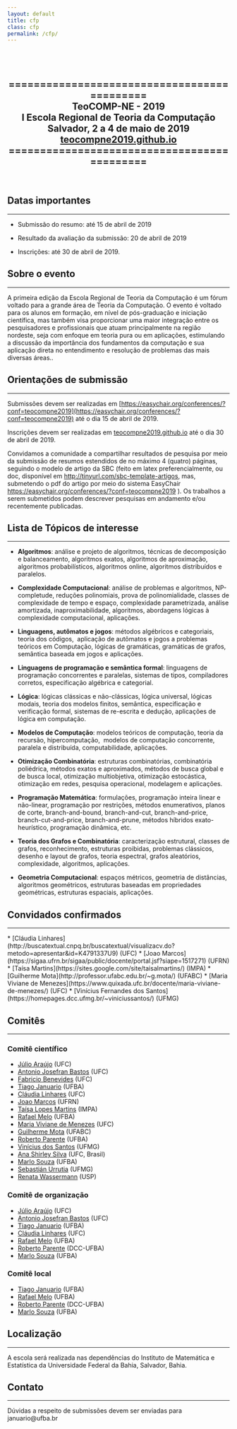 ```yaml
---
layout: default
title: cfp
class: cfp
permalink: /cfp/
---
```


<center>
<h2>
<br>
<br>
============================================ <br>
TeoCOMP-NE - 2019 <br>
I Escola Regional de Teoria da Computação  <br>
Salvador, 2 a 4 de maio de 2019  <br>
<a href="https://teocompne2019.github.io/">teocompne2019.github.io</a><br>
============================================ <br>
</h2>
<br>
</center>

## Datas importantes
<hr>

  - Submissão do resumo: até 15 de abril de 2019
  * Resultado da avaliação da submissão: 20 de abril de 2019
  - Inscrições: até 30 de abril de 2019.

## Sobre o evento
<hr>

A primeira edição da Escola Regional de Teoria da Computação é um fórum voltado para a 
grande área de Teoria da Computação. O evento é voltado para os alunos em formação, 
em nível de pós-graduação e iniciação científica, mas também visa proporcionar uma 
maior integração entre os pesquisadores e profissionais que atuam principalmente na 
região nordeste, seja com enfoque em teoria pura ou em aplicações, estimulando a 
discussão da importância dos fundamentos da computação e sua aplicação direta no 
entendimento e resolução de problemas das mais diversas áreas..


## Orientações de submissão
<hr>

Submissões devem ser realizadas em [https://easychair.org/conferences/?conf=teocompne2019](https://easychair.org/conferences/?conf=teocompne2019) 
até o dia 15 de abril de 2019.

Inscrições devem ser realizadas em [teocompne2019.github.io](https://teocompne2019.github.io/) 
até o dia 30 de abril de 2019.

<p>Convidamos a comunidade a compartilhar resultados de pesquisa por meio da submissão de resumos estendidos de no máximo 4 (quatro) páginas, seguindo o modelo de artigo da SBC (feito em latex preferencialmente, ou doc, disponível em&nbsp;<a href="http://tinyurl.com/sbc-template-artigos" target="_blank">http://tinyurl.com/sbc-template-artigos</a>, mas, submetendo o pdf do artigo por meio do sistema EasyChair <a href="https://easychair.org/conferences/?conf=teocompne2019" target="_blank">https://easychair.org/conferences/?conf=teocompne2019</a>&nbsp;). Os trabalhos a serem submetidos podem descrever pesquisas em andamento e/ou recentemente publicadas.</p>

<h2>Lista de Tópicos de interesse</h2>
<hr>
<ul>
	<li>
	<p><strong>Algoritmos</strong>: análise e projeto de algoritmos, técnicas de decomposição e balanceamento, algoritmos exatos, algoritmos de aproximação, algoritmos probabilísticos, algoritmos online, algoritmos distribuídos e paralelos.</p>
	</li>
	<li>
	<p><strong>Complexidade Computacional</strong>: análise de problemas e algoritmos, NP-completude, reduções polinomiais, prova de polinomialidade, classes de complexidade de tempo e espaço, complexidade parametrizada, análise amortizada, inaproximabilidade, algoritmos, abordagens lógicas à complexidade computacional, aplicações.</p>
	</li>
	<li>
	<p><strong>Linguagens, autômatos e jogos</strong>: métodos algébricos e categoriais, teoria dos códigos,&nbsp; aplicação de autômatos e jogos a problemas teóricos em Computação, lógicas de gramáticas, gramáticas de grafos, semântica baseada em jogos e aplicações.</p>
	</li>
	<li>
	<p><strong>Linguagens de programação e semântica formal</strong>: linguagens de programação concorrentes e paralelas, sistemas de tipos, compiladores corretos, especificação algébrica e categorial.</p>
	</li>
	<li>
	<p><strong>Lógica</strong>: lógicas clássicas e não-clássicas, lógica universal, lógicas modais, teoria dos modelos finitos, semântica, especificação e verificação formal, sistemas de re-escrita e dedução, aplicações de lógica em computação.</p>
	</li>
	<li>
	<p><strong>Modelos de Computação</strong>: modelos teóricos de computação, teoria da recursão, hipercomputação,&nbsp; modelos de computação concorrente, paralela e distribuída, computabilidade, aplicações.</p>
	</li>
	<li>
	<p><strong>Otimização Combinatória</strong>: estruturas combinatórias, combinatória poliédrica, métodos exatos e aproximados, métodos de busca global e de busca local, otimização multiobjetiva, otimização estocástica, otimização em redes, pesquisa operacional, modelagem e aplicações.</p>
	</li>
	<li>
	<p><strong>Programação Matemática</strong>: formulações, programação inteira linear e não-linear, programação por restrições, métodos enumerativos, planos de corte, branch-and-bound, branch-and-cut, branch-and-price, branch-cut-and-price, branch-and-prune, métodos híbridos exato-heurístico, programação dinâmica, etc.</p>
	</li>
	<li>
	<p><strong>Teoria dos Grafos e Combinatória</strong>: caracterização estrutural, classes de grafos, reconhecimento, estruturas proibidas, problemas clássicos, desenho e layout de grafos, teoria espectral, grafos aleatórios, complexidade, algoritmos, aplicações.</p>
	</li>
	<li>
	<p><strong>Geometria Computacional</strong>: espaços métricos, geometria de distâncias, algoritmos geométricos, estruturas baseadas em propriedades geométricas, estruturas espaciais, aplicações.</p>
	</li>
</ul>

## Convidados confirmados
<hr>
  * [Cláudia Linhares](http://buscatextual.cnpq.br/buscatextual/visualizacv.do?metodo=apresentar&id=K4791337U9) (UFC)
  * [Joao Marcos](https://sigaa.ufrn.br/sigaa/public/docente/portal.jsf?siape=1517271) (UFRN)
  * [Taísa Martins](https://sites.google.com/site/taisalmartins/) (IMPA)  
  * [Guilherme Mota](http://professor.ufabc.edu.br/~g.mota/) (UFABC)  
  * [Maria Viviane de Menezes](https://www.quixada.ufc.br/docente/maria-viviane-de-menezes/) (UFC)  
  * [Vinícius Fernandes dos Santos](https://homepages.dcc.ufmg.br/~viniciussantos/) (UFMG)

<h2>Comitês</h2>
<hr>

### Comitê científico
   * [Júlio Araújo](http://buscatextual.cnpq.br/buscatextual/visualizacv.do?id=K4137385U7) (UFC)
   * [Antonio Josefran Bastos](http://buscatextual.cnpq.br/buscatextual/visualizacv.do?id=K4258877H0) (UFC)
   * [Fabricio Benevides](http://buscatextual.cnpq.br/buscatextual/visualizacv.do?id=K4713901T3) (UFC)
   * [Tiago Januario](http://tiagojanuario.com.br/) (UFBA)
   * [Cláudia Linhares](http://buscatextual.cnpq.br/buscatextual/visualizacv.do?metodo=apresentar&id=K4791337U9) (UFC)      
   * [Joao Marcos](https://sigaa.ufrn.br/sigaa/public/docente/portal.jsf?siape=1517271) (UFRN)
   * [Taísa Lopes Martins](https://sites.google.com/site/taisalmartins/) (IMPA)
   * [Rafael Melo](https://sites.google.com/site/demelora/) (UFBA)
   * [Maria Viviane de Menezes](https://www.quixada.ufc.br/docente/maria-viviane-de-menezes/) (UFC)
   * [Guilherme Mota](http://professor.ufabc.edu.br/~g.mota/) (UFABC)
   * [Roberto Parente](http://buscatextual.cnpq.br/buscatextual/visualizacv.do?id=K4267849A0) (UFBA)
   * [Vinícius dos Santos](https://homepages.dcc.ufmg.br/~viniciussantos/) (UFMG)
   * [Ana Shirley Silva](http://www.lia.ufc.br/~anasilva/) (UFC, Brasil)   
   * [Marlo Souza](http://www.cienciaecultura.ufba.br/agenciadenoticias/pesquisadores/marlo-vieira-dos-santos-e-souza/) (UFBA)
   * [Sebastián Urrutia](https://homepages.dcc.ufmg.br/~surrutia/Site/About_Me.html) (UFMG)   
   * [Renata Wassermann](https://www.ime.usp.br/~renata/) (USP)  
   

### Comitê de organização
   
   * [Júlio Araújo](http://buscatextual.cnpq.br/buscatextual/visualizacv.do?id=K4137385U7) (UFC)
   * [Antonio Josefran Bastos](http://buscatextual.cnpq.br/buscatextual/visualizacv.do?id=K4258877H0) (UFC)
   * [Tiago Januario](http://tiagojanuario.com.br/) (UFBA)
   * [Cláudia Linhares](http://buscatextual.cnpq.br/buscatextual/visualizacv.do?metodo=apresentar&id=K4791337U9) (UFC)   
   * [Rafael Melo](https://sites.google.com/site/demelora/) (UFBA)
   * [Roberto Parente](http://buscatextual.cnpq.br/buscatextual/visualizacv.do?id=K4267849A0) (DCC-UFBA)   
   * [Marlo Souza](http://www.cienciaecultura.ufba.br/agenciadenoticias/pesquisadores/marlo-vieira-dos-santos-e-souza/)  (UFBA)
   
### Comitê local
   
   * [Tiago Januario](http://tiagojanuario.com.br/) (UFBA)
   * [Rafael Melo](https://sites.google.com/site/demelora/) (UFBA)
   * [Roberto Parente](http://buscatextual.cnpq.br/buscatextual/visualizacv.do?id=K4267849A0) (DCC-UFBA)   
   * [Marlo Souza](http://www.cienciaecultura.ufba.br/agenciadenoticias/pesquisadores/marlo-vieira-dos-santos-e-souza/)  (UFBA)


<h2>Localização</h2>
<hr>
<p>A escola será realizada nas dependências do Instituto de Matemática e Estatística da Universidade Federal da Bahia, Salvador, Bahia.</p>

<h2>Contato</h2>
<hr>
<p>Dúvidas a respeito de submissões devem ser enviadas para januario@ufba.br</p>

